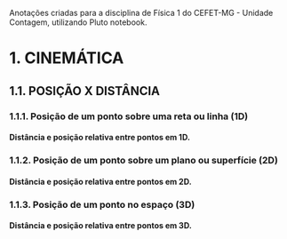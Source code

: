 Anotações criadas para a disciplina de Física 1 do CEFET-MG - Unidade Contagem, utilizando Pluto notebook.
# 1. CINEMÁTICA

## 1.1. POSIÇÃO X DISTÂNCIA

### 1.1.1. Posição de um ponto sobre uma reta ou linha (1D)

#### Distância e posição relativa entre pontos em 1D.

### 1.1.2. Posição de um ponto sobre um plano ou superfície (2D)

#### Distância e posição relativa entre pontos em 2D.

### 1.1.3. Posição de um ponto no espaço (3D)

#### Distância e posição relativa entre pontos em 3D.